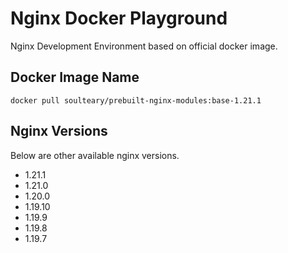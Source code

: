 # Nginx Docker Playground

Nginx Development Environment based on official docker image.

## Docker Image Name

`docker pull soulteary/prebuilt-nginx-modules:base-1.21.1`

## Nginx Versions
Below are other available nginx versions.

- 1.21.1
- 1.21.0
- 1.20.0
- 1.19.10
- 1.19.9
- 1.19.8
- 1.19.7

